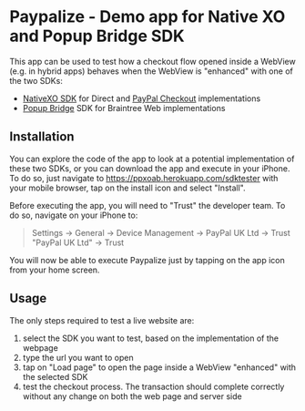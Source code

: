 # Paypalize - Demo app for Native XO and Popup Bridge SDK

This app can be used to test how a checkout flow opened inside a WebView (e.g. in hybrid apps) behaves when the WebView is "enhanced" with one of the two SDKs:
* [NativeXO SDK](https://github.com/paypal/paypalnativecheckout-docs/blob/master/ios.md) for Direct and [PayPal Checkout](https://github.com/paypal/paypal-checkout) implementations
* [Popup Bridge](https://github.com/braintree/popup-bridge-ios) SDK for Braintree Web implementations

## Installation

You can explore the code of the app to look at a potential implementation of these two SDKs, or you can download the app and execute in your iPhone.
To do so, just navigate to https://ppxoab.herokuapp.com/sdktester with your mobile browser, tap on the install icon and select "Install".

Before executing the app, you will need to "Trust" the developer team. To do so, navigate on your iPhone to:

>Settings -> General -> Device Management -> PayPal UK Ltd -> Trust "PayPal UK Ltd" -> Trust

You will now be able to execute Paypalize just by tapping on the app icon from your home screen.

## Usage

The only steps required to test a live website are:

1. select the SDK you want to test, based on the implementation of the webpage
2. type the url you want to open
3. tap on "Load page" to open the page inside a WebView "enhanced" with the selected SDK
4. test the checkout process. The transaction should complete correctly without any change on both the web page and server side
